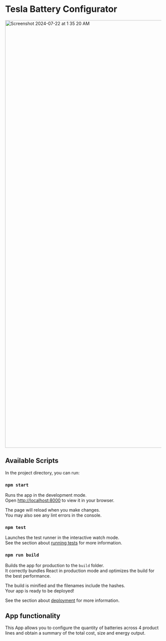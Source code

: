 # Tesla Battery Configurator

<img width="1380" alt="Screenshot 2024-07-22 at 1 35 20 AM" src="https://github.com/user-attachments/assets/a957d203-6851-4bfa-a692-e94cf5bbdefb">

## Available Scripts

In the project directory, you can run:

### `npm start`

Runs the app in the development mode.\
Open [http://localhost:8000](http://localhost:8000) to view it in your browser.

The page will reload when you make changes.\
You may also see any lint errors in the console.

### `npm test`

Launches the test runner in the interactive watch mode.\
See the section about [running tests](https://facebook.github.io/create-react-app/docs/running-tests) for more information.

### `npm run build`

Builds the app for production to the `build` folder.\
It correctly bundles React in production mode and optimizes the build for the best performance.

The build is minified and the filenames include the hashes.\
Your app is ready to be deployed!

See the section about [deployment](https://facebook.github.io/create-react-app/docs/deployment) for more information.

## App functionality
This App allows you to configure the quantity of batteries across 4 product lines and obtain a summary of the total cost, size and energy output. 
